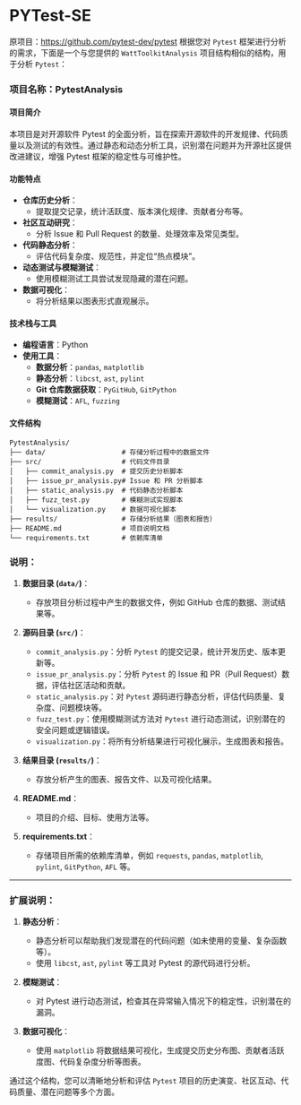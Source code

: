 # PYTest-SE
原项目：https://github.com/pytest-dev/pytest
根据您对 `Pytest` 框架进行分析的需求，下面是一个与您提供的 `WattToolkitAnalysis` 项目结构相似的结构，用于分析 `Pytest`：

### 项目名称：**PytestAnalysis**

#### 项目简介
本项目是对开源软件 Pytest 的全面分析，旨在探索开源软件的开发规律、代码质量以及测试的有效性。通过静态和动态分析工具，识别潜在问题并为开源社区提供改进建议，增强 Pytest 框架的稳定性与可维护性。

#### 功能特点
- **仓库历史分析**：
  - 提取提交记录，统计活跃度、版本演化规律、贡献者分布等。
- **社区互动研究**：
  - 分析 Issue 和 Pull Request 的数量、处理效率及常见类型。
- **代码静态分析**：
  - 评估代码复杂度、规范性，并定位“热点模块”。
- **动态测试与模糊测试**：
  - 使用模糊测试工具尝试发现隐藏的潜在问题。
- **数据可视化**：
  - 将分析结果以图表形式直观展示。

#### 技术栈与工具
- **编程语言**：Python
- **使用工具**：
  - **数据分析**：`pandas`, `matplotlib`
  - **静态分析**：`libcst`, `ast`, `pylint`
  - **Git 仓库数据获取**：`PyGitHub`, `GitPython`
  - **模糊测试**：`AFL`, `fuzzing`
  
#### 文件结构

```
PytestAnalysis/
├── data/                   # 存储分析过程中的数据文件
├── src/                    # 代码文件目录
│   ├── commit_analysis.py  # 提交历史分析脚本
│   ├── issue_pr_analysis.py# Issue 和 PR 分析脚本
│   ├── static_analysis.py  # 代码静态分析脚本
│   ├── fuzz_test.py        # 模糊测试实现脚本
│   └── visualization.py    # 数据可视化脚本
├── results/                # 存储分析结果（图表和报告）
├── README.md               # 项目说明文档
└── requirements.txt        # 依赖库清单
```

### 说明：
1. **数据目录 (`data/`)**：
   - 存放项目分析过程中产生的数据文件，例如 GitHub 仓库的数据、测试结果等。

2. **源码目录 (`src/`)**：
   - `commit_analysis.py`：分析 `Pytest` 的提交记录，统计开发历史、版本更新等。
   - `issue_pr_analysis.py`：分析 `Pytest` 的 Issue 和 PR（Pull Request）数据，评估社区活动和贡献。
   - `static_analysis.py`：对 `Pytest` 源码进行静态分析，评估代码质量、复杂度、问题模块等。
   - `fuzz_test.py`：使用模糊测试方法对 `Pytest` 进行动态测试，识别潜在的安全问题或逻辑错误。
   - `visualization.py`：将所有分析结果进行可视化展示，生成图表和报告。

3. **结果目录 (`results/`)**：
   - 存放分析产生的图表、报告文件、以及可视化结果。

4. **README.md**：
   - 项目的介绍、目标、使用方法等。

5. **requirements.txt**：
   - 存储项目所需的依赖库清单，例如 `requests`, `pandas`, `matplotlib`, `pylint`, `GitPython`, `AFL` 等。

---

### 扩展说明：
1. **静态分析**：
   - 静态分析可以帮助我们发现潜在的代码问题（如未使用的变量、复杂函数等）。
   - 使用 `libcst`, `ast`, `pylint` 等工具对 Pytest 的源代码进行分析。

2. **模糊测试**：
   - 对 Pytest 进行动态测试，检查其在异常输入情况下的稳定性，识别潜在的漏洞。

3. **数据可视化**：
   - 使用 `matplotlib` 将数据结果可视化，生成提交历史分布图、贡献者活跃度图、代码复杂度分析等图表。

通过这个结构，您可以清晰地分析和评估 `Pytest` 项目的历史演变、社区互动、代码质量、潜在问题等多个方面。
